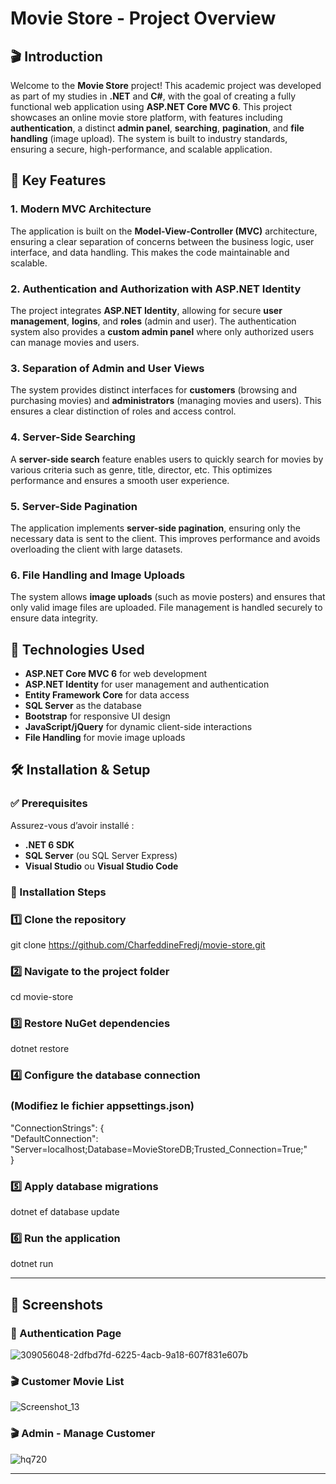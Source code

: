 # Movie Store - Project Overview

## 🎬 Introduction

Welcome to the **Movie Store** project! This academic project was developed as part of my studies in **.NET** and **C#**, with the goal of creating a fully functional web application using **ASP.NET Core MVC 6**. This project showcases an online movie store platform, with features including **authentication**, a distinct **admin panel**, **searching**, **pagination**, and **file handling** (image upload). The system is built to industry standards, ensuring a secure, high-performance, and scalable application.

## 🚀 Key Features

### 1. **Modern MVC Architecture**
The application is built on the **Model-View-Controller (MVC)** architecture, ensuring a clear separation of concerns between the business logic, user interface, and data handling. This makes the code maintainable and scalable.

### 2. **Authentication and Authorization with ASP.NET Identity**
The project integrates **ASP.NET Identity**, allowing for secure **user management**, **logins**, and **roles** (admin and user). The authentication system also provides a **custom admin panel** where only authorized users can manage movies and users.

### 3. **Separation of Admin and User Views**
The system provides distinct interfaces for **customers** (browsing and purchasing movies) and **administrators** (managing movies and users). This ensures a clear distinction of roles and access control.

### 4. **Server-Side Searching**
A **server-side search** feature enables users to quickly search for movies by various criteria such as genre, title, director, etc. This optimizes performance and ensures a smooth user experience.

### 5. **Server-Side Pagination**
The application implements **server-side pagination**, ensuring only the necessary data is sent to the client. This improves performance and avoids overloading the client with large datasets.

### 6. **File Handling and Image Uploads**
The system allows **image uploads** (such as movie posters) and ensures that only valid image files are uploaded. File management is handled securely to ensure data integrity.

## 🔧 Technologies Used

- **ASP.NET Core MVC 6** for web development
- **ASP.NET Identity** for user management and authentication
- **Entity Framework Core** for data access
- **SQL Server** as the database
- **Bootstrap** for responsive UI design
- **JavaScript/jQuery** for dynamic client-side interactions
- **File Handling** for movie image uploads

## 🛠️ Installation & Setup

### ✅ Prerequisites  
Assurez-vous d’avoir installé :  
- **.NET 6 SDK**  
- **SQL Server** (ou SQL Server Express)  
- **Visual Studio** ou **Visual Studio Code**  

### 📌 Installation Steps  


### 1️⃣ Clone the repository  
git clone https://github.com/CharfeddineFredj/movie-store.git  

### 2️⃣ Navigate to the project folder  
cd movie-store  

### 3️⃣ Restore NuGet dependencies  
dotnet restore  

### 4️⃣ Configure the database connection  
### (Modifiez le fichier appsettings.json)  
"ConnectionStrings": {  
   "DefaultConnection": "Server=localhost;Database=MovieStoreDB;Trusted_Connection=True;"  
}  

### 5️⃣ Apply database migrations  
dotnet ef database update  

### 6️⃣ Run the application  
dotnet run  


   ---
## 📸 Screenshots
### 🔑 Authentication Page
![309056048-2dfbd7fd-6225-4acb-9a18-607f831e607b](https://github.com/user-attachments/assets/8d939d53-4863-45a1-b66a-74924afde8c1)

### 🎬 Customer Movie List
![Screenshot_13](https://github.com/user-attachments/assets/e12c6f5c-0944-47bb-8d2f-6d711d7e2984)

### 🎬 Admin - Manage Customer
![hq720](https://github.com/user-attachments/assets/9b7ae4ec-9efd-4d3c-b22b-f8bbd172445e)

  ---



